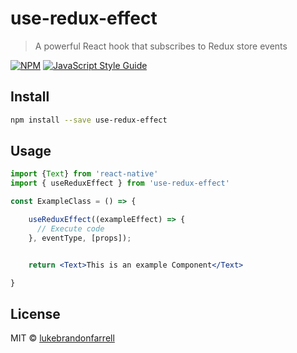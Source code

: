 # use-redux-effect

> A powerful React hook that subscribes to Redux store events

[![NPM](https://img.shields.io/npm/v/use-redux-effect.svg)](https://www.npmjs.com/package/use-redux-effect) [![JavaScript Style Guide](https://img.shields.io/badge/code_style-standard-brightgreen.svg)](https://standardjs.com)

## Install

```bash
npm install --save use-redux-effect
```

## Usage

```jsx
import {Text} from 'react-native'
import { useReduxEffect } from 'use-redux-effect'

const ExampleClass = () => {

    useReduxEffect((exampleEffect) => {
      // Execute code
    }, eventType, [props]);


    return <Text>This is an example Component</Text>

}
```

## License

MIT © [lukebrandonfarrell](https://github.com/lukebrandonfarrell)
